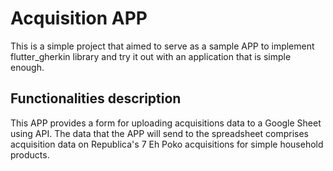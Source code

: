# Acquisition APP

This is a simple project that aimed to serve as a sample APP to implement flutter_gherkin library and try it out with an application that is simple enough.


## Functionalities description

This APP provides a form for uploading acquisitions data to a Google Sheet using API. The data that the APP will send to the spreadsheet comprises acquisition data on Republica's 7 Eh Poko acquisitions for simple household products.
